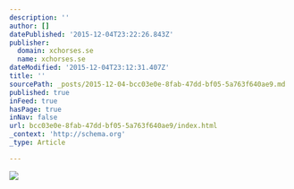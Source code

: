 ```yaml
---
description: ''
author: []
datePublished: '2015-12-04T23:22:26.843Z'
publisher:
  domain: xchorses.se
  name: xchorses.se
dateModified: '2015-12-04T23:12:31.407Z'
title: ''
sourcePath: _posts/2015-12-04-bcc03e0e-8fab-47dd-bf05-5a763f640ae9.md
published: true
inFeed: true
hasPage: true
inNav: false
url: bcc03e0e-8fab-47dd-bf05-5a763f640ae9/index.html
_context: 'http://schema.org'
_type: Article

---
```

![](http://xchorses.se/resources/images/misc/utbildning.png)